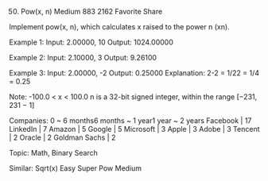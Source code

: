 50. Pow(x, n)
Medium 883 2162 Favorite Share

Implement pow(x, n), which calculates x raised to the power n (xn).

Example 1:
Input: 2.00000, 10
Output: 1024.00000

Example 2:
Input: 2.10000, 3
Output: 9.26100

Example 3:
Input: 2.00000, -2
Output: 0.25000
Explanation: 2-2 = 1/22 = 1/4 = 0.25

Note:
-100.0 < x < 100.0
n is a 32-bit signed integer, within the range [−231, 231 − 1]

Companies:
0 ~ 6 months6 months ~ 1 year1 year ~ 2 years
Facebook | 17 LinkedIn | 7 Amazon | 5 Google | 5 Microsoft | 3 Apple | 3 Adobe | 3 Tencent | 2 Oracle | 2 Goldman Sachs | 2

Topic: Math, Binary Search

Similar:
Sqrt(x) Easy
Super Pow Medium
